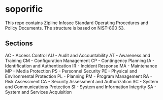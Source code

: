 # soporific

This repo contains Zipline Infosec Standard Operating Procedures and Policy Documents. The structure is based on NIST-800 53.

Sections
--------

AC - Access Control
AU - Audit and Accountability
AT - Awareness and Training
CM - Configuration Management
CP - Contingency Planning
IA - Identification and Authentication
IR - Incident Response
MA - Maintenance
MP - Media Protection
PS - Personnel Security
PE - Physical and Environmental Protection
PL - Planning
PM - Program Management
RA - Risk Assessment
CA - Security Assessment and Authorization
SC - System and Communications Protection
SI - System and Information Integrity
SA - System and Services Acquisition
